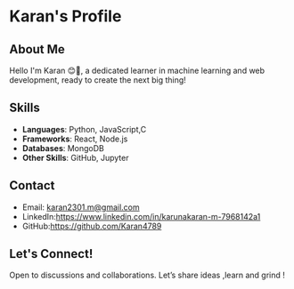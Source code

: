# Karan's Profile

## About Me
Hello I'm Karan 😊👋, a dedicated learner in machine learning and web development, ready to create the next big thing!

## Skills
- **Languages**: Python, JavaScript,C
- **Frameworks**: React, Node.js
- **Databases**: MongoDB
- **Other Skills**: GitHub, Jupyter

## Contact
- Email: karan2301.m@gmail.com
- LinkedIn:https://www.linkedin.com/in/karunakaran-m-7968142a1
- GitHub:https://github.com/Karan4789

## Let's Connect!
Open to discussions and collaborations. Let’s share ideas ,learn and grind !
